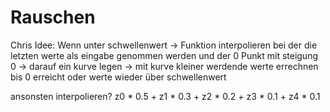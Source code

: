 # Rauschen

Chris Idee:
Wenn unter schwellenwert
 -> Funktion interpolieren bei der die letzten werte als eingabe genommen werden und der 0 Punkt mit steigung 0
 -> darauf ein kurve legen
 -> mit kurve kleiner werdende werte errechnen bis 0 erreicht oder werte wieder über schwellenwert


ansonsten interpolieren?
z0 * 0.5 + z1 * 0.3 + z2 * 0.2 + z3 * 0.1 + z4 * 0.1